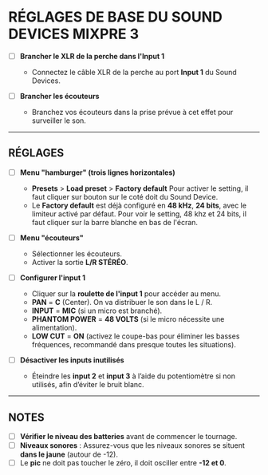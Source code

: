 # RÉGLAGES DE BASE DU SOUND DEVICES MIXPRE 3

- [ ] **Brancher le XLR de la perche dans l'Input 1**  
  - Connectez le câble XLR de la perche au port **Input 1** du Sound Devices.

- [ ] **Brancher les écouteurs**  
  - Branchez vos écouteurs dans la prise prévue à cet effet pour surveiller le son.

---

## RÉGLAGES

- [ ] **Menu "hamburger" (trois lignes horizontales)**  
  - **Presets** > **Load preset** > **Factory default** Pour activer le setting, il faut cliquer sur bouton sur le coté doit du Sound Device. 
  - Le **Factory default** est déjà configuré en **48 kHz**, **24 bits**, avec le limiteur activé par défaut. Pour voir le setting, 48 khz et 24 bits, il faut cliquer sur la barre blanche en bas de l'écran. 

- [ ] **Menu "écouteurs"**  
  - Sélectionner les écouteurs.
  - Activer la sortie **L/R STÉRÉO**.

- [ ] **Configurer l'input 1**  
  - Cliquer sur la **roulette de l'input 1** pour accéder au menu.
  - **PAN** = **C** (Center). On va distribuer le son dans le L / R.
  - **INPUT** = **MIC** (si un micro est branché).
  - **PHANTOM POWER** = **48 VOLTS** (si le micro nécessite une alimentation).
  - **LOW CUT** = **ON** (activez le coupe-bas pour éliminer les basses fréquences, recommandé dans presque toutes les situations).

- [ ] **Désactiver les inputs inutilisés**  
  - Éteindre les **input 2** et **input 3** à l’aide du potentiomètre si non utilisés, afin d’éviter le bruit blanc.

---

## NOTES

- [ ] **Vérifier le niveau des batteries** avant de commencer le tournage.
- [ ] **Niveaux sonores** : Assurez-vous que les niveaux sonores se situent **dans le jaune** (autour de -12).
- [ ] Le **pic** ne doit pas toucher le zéro, il doit osciller entre **-12 et 0**.
